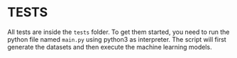 # TESTS

All tests are inside the ``tests`` folder. To get them started, you need to run the python file named ``main.py`` using python3 as interpreter. The script will first generate the datasets and then execute the machine learning models.
